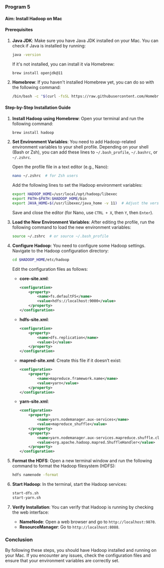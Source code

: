 ### Program 5 

#### Aim: Install Hadoop on Mac


#### Prerequisites

1. **Java JDK**: Make sure you have Java JDK installed on your Mac. You can check if Java is installed by running:
   ```bash
   java -version
   ```

   If it's not installed, you can install it via Homebrew:
   ```bash
   brew install openjdk@11
   ```

2. **Homebrew**: If you haven't installed Homebrew yet, you can do so with the following command:
   ```bash
   /bin/bash -c "$(curl -fsSL https://raw.githubusercontent.com/Homebrew/install/HEAD/install.sh)"
   ```

#### Step-by-Step Installation Guide

1. **Install Hadoop using Homebrew**:
   Open your terminal and run the following command:
   ```bash
   brew install hadoop
   ```

2. **Set Environment Variables**:
   You need to add Hadoop-related environment variables to your shell profile. Depending on your shell (Bash or Zsh), you can add these lines to `~/.bash_profile`, `~/.bashrc`, or `~/.zshrc`.

   Open the profile file in a text editor (e.g., Nano):
   ```bash
   nano ~/.zshrc  # for Zsh users
   ```

   Add the following lines to set the Hadoop environment variables:
   ```bash
   export HADOOP_HOME=/usr/local/opt/hadoop/libexec
   export PATH=$PATH:$HADOOP_HOME/bin
   export JAVA_HOME=$(/usr/libexec/java_home -v 11)  # Adjust the version if necessary
   ```

   Save and close the editor (for Nano, use `CTRL + X`, then `Y`, then `Enter`).

3. **Load the New Environment Variables**:
   After editing the profile, run the following command to load the new environment variables:
   ```bash
   source ~/.zshrc  # or source ~/.bash_profile
   ```

4. **Configure Hadoop**:
   You need to configure some Hadoop settings. Navigate to the Hadoop configuration directory:
   ```bash
   cd $HADOOP_HOME/etc/hadoop
   ```

   Edit the configuration files as follows:

   - **core-site.xml**:
     ```xml
     <configuration>
         <property>
             <name>fs.defaultFS</name>
             <value>hdfs://localhost:9000</value>
         </property>
     </configuration>
     ```

   - **hdfs-site.xml**:
     ```xml
     <configuration>
         <property>
             <name>dfs.replication</name>
             <value>1</value>
         </property>
     </configuration>
     ```

   - **mapred-site.xml**: Create this file if it doesn’t exist:
     ```xml
     <configuration>
         <property>
             <name>mapreduce.framework.name</name>
             <value>yarn</value>
         </property>
     </configuration>
     ```

   - **yarn-site.xml**:
     ```xml
     <configuration>
         <property>
             <name>yarn.nodemanager.aux-services</name>
             <value>mapreduce_shuffle</value>
         </property>
         <property>
             <name>yarn.nodemanager.aux-services.mapreduce.shuffle.class</name>
             <value>org.apache.hadoop.mapred.ShuffleHandler</value>
         </property>
     </configuration>
     ```

5. **Format the HDFS**:
   Open a new terminal window and run the following command to format the Hadoop filesystem (HDFS):
   ```bash
   hdfs namenode -format
   ```

6. **Start Hadoop**:
   In the terminal, start the Hadoop services:
   ```bash
   start-dfs.sh
   start-yarn.sh
   ```

7. **Verify Installation**:
   You can verify that Hadoop is running by checking the web interface:

   - **NameNode**: Open a web browser and go to `http://localhost:9870`.
   - **ResourceManager**: Go to `http://localhost:8088`.

### Conclusion

By following these steps, you should have Hadoop installed and running on your Mac. If you encounter any issues, check the configuration files and ensure that your environment variables are correctly set.
